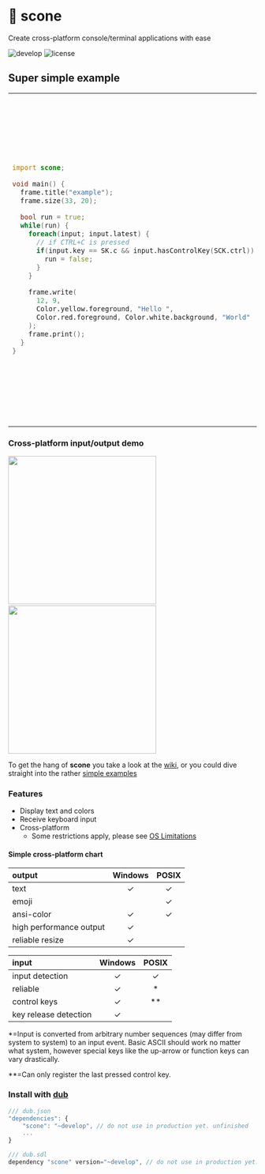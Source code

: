 # 🍞 scone
Create cross-platform console/terminal applications with ease

![develop](https://github.com/vladdeSV/scone/workflows/CI/badge.svg)
![license](https://img.shields.io/github/license/vladdeSV/scone?color=black)

## Super simple example

<table>
  <tr>
    <td width="50%">

```d
import scone;

void main() {
  frame.title("example");
  frame.size(33, 20);

  bool run = true;
  while(run) {
    foreach(input; input.latest) {
      // if CTRL+C is pressed
      if(input.key == SK.c && input.hasControlKey(SCK.ctrl)) {
        run = false;
      }
    }

    frame.write(
      12, 9,
      Color.yellow.foreground, "Hello ",
      Color.red.foreground, Color.white.background, "World"
    );
    frame.print();
  }
}
```
</td>
    <td width="50%" >
      <br>
      <p align="center"><img height="300" src="https://camo.githubusercontent.com/ad4e79f4b7aa7a2568fa064aaa823945b51be223/68747470733a2f2f692e696d6775722e636f6d2f59383049755a792e706e67"></p>
      <p align="center"><img height="300" src="https://camo.githubusercontent.com/7965e13de89ce8c39fddf008dde099a2be4867c4/68747470733a2f2f692e696d6775722e636f6d2f4c304d555064452e706e67"></p>
    </td>
  </tr>
</table>

### Cross-platform input/output demo
<p align="left">
  <img height="300" src="http://i.imgur.com/b35uwpa.gif">
  <span>&nbsp&nbsp&nbsp&nbsp</span>
  <img height="300" src="http://i.imgur.com/7Yi1h89.gif">
</p>

To get the hang of **scone** you take a look at the [wiki](https://github.com/vladdeSV/scone/wiki), or you could dive straight into the rather [simple examples](https://github.com/vladdeSV/scone/tree/develop/examples)

### Features
* Display text and colors
* Receive keyboard input
* Cross-platform
    * Some restrictions apply, please see [OS Limitations](https://github.com/vladdeSV/scone/wiki/OS-Limitations)

#### Simple cross-platform chart
|output|Windows|POSIX|
|:---|:---:|:---:|
|text|✓|✓|
|emoji||✓|
|ansi-color|✓|✓|
|high performance output|✓||
|reliable resize|✓||

|input|Windows|POSIX|
|:---|:---:|:---:|
|input detection|✓|✓|
|reliable|✓|*|
|control keys|✓|**|
|key release detection|✓||

 *=Input is converted from arbitrary number sequences (may differ from system to system) to an input event. Basic ASCII should work no matter what system, however special keys like the up-arrow or function keys can vary drastically.
 
 **=Can only register the last pressed control key.

### Install with [dub](https://code.dlang.org/download)

```js
/// dub.json
"dependencies": {
    "scone": "~develop", // do not use in production yet. unfinished
    ...
}
```

```js
/// dub.sdl
dependency "scone" version="~develop", // do not use in production yet. unfinished
```
